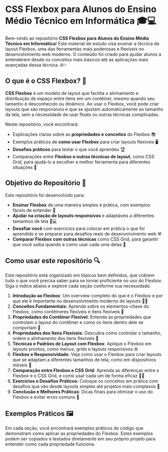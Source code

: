 # CSS Flexbox para Alunos do Ensino Médio Técnico em Informática 🎓💻

Bem-vindo ao repositório **CSS Flexbox para Alunos do Ensino Médio Técnico em Informática**! Este material de estudo visa ensinar a técnica de layout Flexbox, uma das ferramentas mais poderosas e flexíveis no desenvolvimento web moderno. O conteúdo foi criado para ajudar alunos a entenderem desde os conceitos mais básicos até as aplicações mais avançadas dessa técnica. 🌐✨

## O que é o CSS Flexbox? 🤔

**CSS Flexbox** é um modelo de layout que facilita o alinhamento e distribuição de espaço entre itens em um contêiner, mesmo quando seu tamanho é desconhecido ou dinâmico. Ao usar o Flexbox, você pode criar layouts que são responsivos e que se ajustam automaticamente ao tamanho da tela, sem a necessidade de usar floats ou outras técnicas complicadas.

Neste repositório, você encontrará:

- Explicações claras sobre as **propriedades e conceitos** do Flexbox 📚
- Exemplos práticos de **como usar Flexbox** para criar layouts flexíveis 🖥️
- **Desafios práticos** para testar o que você aprendeu 🏆
- Comparações entre **Flexbox e outras técnicas de layout**, como CSS Grid, para ajudá-lo a escolher a melhor ferramenta para diferentes situações 🔄

## Objetivo do Repositório 🎯

Este repositório foi desenvolvido para:

- **Ensinar Flexbox** de uma maneira simples e prática, com exemplos fáceis de entender 📖
- **Ajudar na criação de layouts responsivos** e adaptáveis a diferentes tamanhos de tela 📱💻
- **Desafiar você** com exercícios para colocar em prática o que foi aprendido e se preparar para desafios reais de desenvolvimento web ⚒️
- **Comparar Flexbox com outras técnicas** como CSS Grid, para garantir que você saiba quando e como usar cada uma delas 🔄

## Como usar este repositório 🔍

Este repositório está organizado em tópicos bem definidos, que cobrem tudo o que você precisa saber para se tornar proficiente no uso do Flexbox. Siga o índice abaixo e explore cada seção conforme sua necessidade.

1. **Introdução ao Flexbox**: Um overview completo do que é o Flexbox e por que ele é importante no desenvolvimento moderno de layouts 🧑‍🏫
2. **Conceitos Fundamentais**: Aprenda sobre os elementos-chave do Flexbox, como contêineres flexíveis e itens flexíveis 🧩
3. **Propriedades do Contêiner Flexível**: Entenda as propriedades que controlam o layout do contêiner e como os itens dentro dele se comportam 👀
4. **Propriedades dos Itens Flexíveis**: Descubra como controlar o tamanho, ordem e alinhamento dos itens flexíveis 🎨
5. **Técnicas e Padrões de Layout com Flexbox**: Aplique o Flexbox em layouts prontos, como menus, grids e layouts responsivos ⚙️
6. **Flexbox e Responsividade**: Veja como usar o Flexbox para criar layouts que se adaptam a diferentes tamanhos de tela, como em dispositivos móveis 📱
7. **Comparação entre Flexbox e CSS Grid**: Aprenda as diferenças entre o Flexbox e o CSS Grid, e como usar cada um de forma eficaz 👨‍🏫
8. **Exercícios e Desafios Práticos**: Coloque os conceitos em prática com desafios que vão desde layouts simples até projetos mais complexos 🎯
9. **Conclusão e Melhores Práticas**: Dicas finais para otimizar o uso do Flexbox e evitar erros comuns 📝

## Exemplos Práticos 🖼️

Em cada seção, você encontrará exemplos práticos de código que demonstram como aplicar as propriedades do Flexbox. Estes exemplos podem ser copiados e testados diretamente em seu próprio projeto para entender como cada propriedade funciona.
